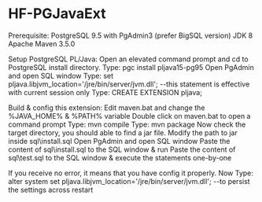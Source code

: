 # HF-PGJavaExt

Prerequisite:
PostgreSQL 9.5 with PgAdmin3 (prefer BigSQL version)
JDK 8
Apache Maven 3.5.0

Setup PostgreSQL PL/Java:
Open an elevated command prompt and cd to PostgreSQL install directory.
Type: pgc install pljava15-pg95
Open PgAdmin and open SQL window
Type: set pljava.libjvm_location='<your-jdk-home>/jre/bin/server/jvm.dll'; --this statement is effective with current session only
Type: CREATE EXTENSION pljava;

Build & config this extension:
Edit maven.bat and change the %JAVA_HOME% & %PATH% variable
Double click on maven.bat to open a command prompt
Type: mvn compile
Type: mvn package
Now check the target directory, you should able to find a jar file.
Modify the path to jar inside sql\install.sql
Open PgAdmin and open SQL window
Paste the content of sql\install.sql to the SQL window & run
Paste the content of sql\test.sql to the SQL window & execute the statements one-by-one

If you receive no error, it means that you have config it properly.
Now Type: alter system set pljava.libjvm_location='<your-jdk-home>/jre/bin/server/jvm.dll'; --to persist the settings across restart
